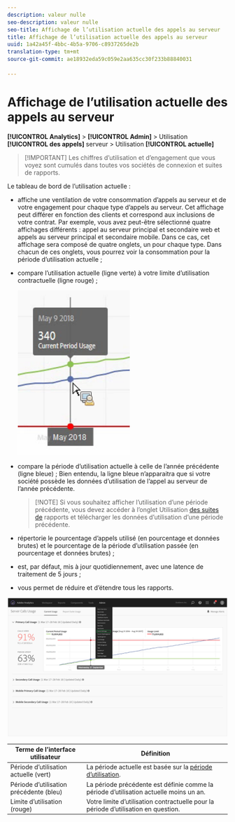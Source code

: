 ```yaml
---
description: valeur nulle
seo-description: valeur nulle
seo-title: Affichage de l’utilisation actuelle des appels au serveur
title: Affichage de l’utilisation actuelle des appels au serveur
uuid: 1a42a45f-4bbc-4b5a-9706-c8937265de2b
translation-type: tm+mt
source-git-commit: ae18932eda59c059e2aa635cc30f233b88840031

---
```



# Affichage de l’utilisation actuelle des appels au serveur

**[!UICONTROL Analytics]** &gt; **[!UICONTROL Admin]** &gt; Utilisation **[!UICONTROL des appels]** serveur &gt; Utilisation **[!UICONTROL actuelle]**

> [!IMPORTANT] Les chiffres d’utilisation et d’engagement que vous voyez sont cumulés dans toutes vos sociétés de connexion et suites de rapports.

Le tableau de bord de l’utilisation actuelle :

* affiche une ventilation de votre consommation d’appels au serveur et de votre engagement pour chaque type d’appels au serveur. Cet affichage peut différer en fonction des clients et correspond aux inclusions de votre contrat. Par exemple, vous avez peut-être sélectionné quatre affichages différents : appel au serveur principal et secondaire web et appels au serveur principal et secondaire mobile. Dans ce cas, cet affichage sera composé de quatre onglets, un pour chaque type. Dans chacun de ces onglets, vous pourrez voir la consommation pour la période d’utilisation actuelle ;
* compare l’utilisation actuelle (ligne verte) à votre limite d’utilisation contractuelle (ligne rouge) ;

   ![](assets/current_period.png)

* compare la période d’utilisation actuelle à celle de l’année précédente (ligne bleue) ; Bien entendu, la ligne bleue n’apparaitra que si votre société possède les données d’utilisation de l’appel au serveur de l’année précédente.

   > [!NOTE] Si vous souhaitez afficher l’utilisation d’une période précédente, vous devez accéder à l’onglet Utilisation [des suites de](/help/admin/c-server-call-usage/report-suite-usage.md) rapports et télécharger les données d’utilisation d’une période précédente.

* répertorie le pourcentage d’appels utilisé (en pourcentage et données brutes) et le pourcentage de la période d’utilisation passée (en pourcentage et données brutes) ;
* est, par défaut, mis à jour quotidiennement, avec une latence de traitement de 5 jours ;
* vous permet de réduire et d’étendre tous les rapports.

![](assets/server_call_dashboard.png)

| Terme de l’interface utilisateur | Définition |
|---|---|
| Période d’utilisation actuelle (vert) | La période actuelle est basée sur la [période d’utilisation](/help/admin/c-server-call-usage/overage-overview.md). |
| Période d’utilisation précédente (bleu) | La période précédente est définie comme la période d’utilisation actuelle moins un an. |
| Limite d’utilisation (rouge) | Votre limite d’utilisation contractuelle pour la période d’utilisation en question. |
